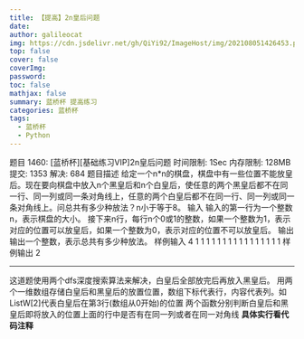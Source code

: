 ```yaml
---
title: 【提高】2n皇后问题
date: 
author: galileocat
img: https://cdn.jsdelivr.net/gh/QiYi92/ImageHost/img/202108051426453.png
top: false
cover: false
coverImg: 
password: 
toc: false
mathjax: false
summary: 蓝桥杯 提高练习
categories: 蓝桥杯
tags:
  - 蓝桥杯
  - Python
---
```

题目 1460: [蓝桥杯][基础练习VIP]2n皇后问题
时间限制: 1Sec 内存限制: 128MB 提交: 1353 解决: 684
题目描述
给定一个n*n的棋盘，棋盘中有一些位置不能放皇后。现在要向棋盘中放入n个黑皇后和n个白皇后，使任意的两个黑皇后都不在同一行、同一列或同一条对角线上，任意的两个白皇后都不在同一行、同一列或同一条对角线上。问总共有多少种放法？n小于等于8。
输入
输入的第一行为一个整数n，表示棋盘的大小。
接下来n行，每行n个0或1的整数，如果一个整数为1，表示对应的位置可以放皇后，如果一个整数为0，表示对应的位置不可以放皇后。
输出
输出一个整数，表示总共有多少种放法。
样例输入
4
1 1 1 1
1 1 1 1
1 1 1 1
1 1 1 1
样例输出
2

---

这道题使用两个dfs深度搜索算法来解决，白皇后全部放完后再放入黑皇后。
用两个一维数组存储白皇后和黑皇后的放置位置，数组下标代表行，内容代表列。如ListW[2]代表白皇后在第3行(数组从0开始)的位置
两个函数分别判断白皇后和黑皇后即将放入的位置上面的行中是否有在同一列或者在同一对角线
**具体实行看代码注释**
